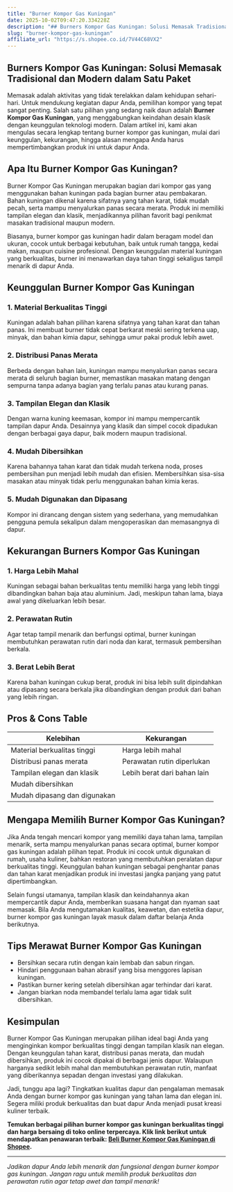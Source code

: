 ```yaml
---
title: "Burner Kompor Gas Kuningan"
date: 2025-10-02T09:47:20.334228Z
description: "## Burners Kompor Gas Kuningan: Solusi Memasak Tradisional dan Modern dalam Satu Paket..."
slug: "burner-kompor-gas-kuningan"
affiliate_url: "https://s.shopee.co.id/7V44C68VX2"
---
```

## Burners Kompor Gas Kuningan: Solusi Memasak Tradisional dan Modern dalam Satu Paket

Memasak adalah aktivitas yang tidak terelakkan dalam kehidupan sehari-hari. Untuk mendukung kegiatan dapur Anda, pemilihan kompor yang tepat sangat penting. Salah satu pilihan yang sedang naik daun adalah **Burner Kompor Gas Kuningan**, yang menggabungkan keindahan desain klasik dengan keunggulan teknologi modern. Dalam artikel ini, kami akan mengulas secara lengkap tentang burner kompor gas kuningan, mulai dari keunggulan, kekurangan, hingga alasan mengapa Anda harus mempertimbangkan produk ini untuk dapur Anda.

## Apa Itu Burner Kompor Gas Kuningan?

Burner Kompor Gas Kuningan merupakan bagian dari kompor gas yang menggunakan bahan kuningan pada bagian burner atau pembakaran. Bahan kuningan dikenal karena sifatnya yang tahan karat, tidak mudah pecah, serta mampu menyalurkan panas secara merata. Produk ini memiliki tampilan elegan dan klasik, menjadikannya pilihan favorit bagi penikmat masakan tradisional maupun modern.

Biasanya, burner kompor gas kuningan hadir dalam beragam model dan ukuran, cocok untuk berbagai kebutuhan, baik untuk rumah tangga, kedai makan, maupun cuisine profesional. Dengan keunggulan material kuningan yang berkualitas, burner ini menawarkan daya tahan tinggi sekaligus tampil menarik di dapur Anda.

## Keunggulan Burner Kompor Gas Kuningan

### 1. Material Berkualitas Tinggi
Kuningan adalah bahan pilihan karena sifatnya yang tahan karat dan tahan panas. Ini membuat burner tidak cepat berkarat meski sering terkena uap, minyak, dan bahan kimia dapur, sehingga umur pakai produk lebih awet.

### 2. Distribusi Panas Merata
Berbeda dengan bahan lain, kuningan mampu menyalurkan panas secara merata di seluruh bagian burner, memastikan masakan matang dengan sempurna tanpa adanya bagian yang terlalu panas atau kurang panas.

### 3. Tampilan Elegan dan Klasik
Dengan warna kuning keemasan, kompor ini mampu mempercantik tampilan dapur Anda. Desainnya yang klasik dan simpel cocok dipadukan dengan berbagai gaya dapur, baik modern maupun tradisional.

### 4. Mudah Dibersihkan
Karena bahannya tahan karat dan tidak mudah terkena noda, proses pembersihan pun menjadi lebih mudah dan efisien. Membersihkan sisa-sisa masakan atau minyak tidak perlu menggunakan bahan kimia keras.

### 5. Mudah Digunakan dan Dipasang
Kompor ini dirancang dengan sistem yang sederhana, yang memudahkan pengguna pemula sekalipun dalam mengoperasikan dan memasangnya di dapur.

## Kekurangan Burners Kompor Gas Kuningan

### 1. Harga Lebih Mahal
Kuningan sebagai bahan berkualitas tentu memiliki harga yang lebih tinggi dibandingkan bahan baja atau aluminium. Jadi, meskipun tahan lama, biaya awal yang dikeluarkan lebih besar.

### 2. Perawatan Rutin
Agar tetap tampil menarik dan berfungsi optimal, burner kuningan membutuhkan perawatan rutin dari noda dan karat, termasuk pembersihan berkala.

### 3. Berat Lebih Berat
Karena bahan kuningan cukup berat, produk ini bisa lebih sulit dipindahkan atau dipasang secara berkala jika dibandingkan dengan produk dari bahan yang lebih ringan.

## Pros & Cons Table

| Kelebihan                                 | Kekurangan                                   |
|--------------------------------------------|----------------------------------------------|
| Material berkualitas tinggi               | Harga lebih mahal                          |
| Distribusi panas merata                   | Perawatan rutin diperlukan                 |
| Tampilan elegan dan klasik                | Lebih berat dari bahan lain                |
| Mudah dibersihkan                        |                                              |
| Mudah dipasang dan digunakan             |                                              |

## Mengapa Memilih Burner Kompor Gas Kuningan?

Jika Anda tengah mencari kompor yang memiliki daya tahan lama, tampilan menarik, serta mampu menyalurkan panas secara optimal, burner kompor gas kuningan adalah pilihan tepat. Produk ini cocok untuk digunakan di rumah, usaha kuliner, bahkan restoran yang membutuhkan peralatan dapur berkualitas tinggi. Keunggulan bahan kuningan sebagai penghantar panas dan tahan karat menjadikan produk ini investasi jangka panjang yang patut dipertimbangkan.

Selain fungsi utamanya, tampilan klasik dan keindahannya akan mempercantik dapur Anda, memberikan suasana hangat dan nyaman saat memasak. Bila Anda mengutamakan kualitas, keawetan, dan estetika dapur, burner kompor gas kuningan layak masuk dalam daftar belanja Anda berikutnya.

## Tips Merawat Burner Kompor Gas Kuningan

- Bersihkan secara rutin dengan kain lembab dan sabun ringan.
- Hindari penggunaan bahan abrasif yang bisa menggores lapisan kuningan.
- Pastikan burner kering setelah dibersihkan agar terhindar dari karat.
- Jangan biarkan noda membandel terlalu lama agar tidak sulit dibersihkan.

## Kesimpulan

Burner Kompor Gas Kuningan merupakan pilihan ideal bagi Anda yang menginginkan kompor berkualitas tinggi dengan tampilan klasik nan elegan. Dengan keunggulan tahan karat, distribusi panas merata, dan mudah dibersihkan, produk ini cocok dipakai di berbagai jenis dapur. Walaupun harganya sedikit lebih mahal dan membutuhkan perawatan rutin, manfaat yang diberikannya sepadan dengan investasi yang dilakukan.

Jadi, tunggu apa lagi? Tingkatkan kualitas dapur dan pengalaman memasak Anda dengan burner kompor gas kuningan yang tahan lama dan elegan ini. Segera miliki produk berkualitas dan buat dapur Anda menjadi pusat kreasi kuliner terbaik.

**Temukan berbagai pilihan burner kompor gas kuningan berkualitas tinggi dan harga bersaing di toko online terpercaya. Klik link berikut untuk mendapatkan penawaran terbaik: [Beli Burner Kompor Gas Kuningan di Shopee](https://s.shopee.co.id/7V44C68VX2).**

---

*Jadikan dapur Anda lebih menarik dan fungsional dengan burner kompor gas kuningan. Jangan ragu untuk memilih produk berkualitas dan perawatan rutin agar tetap awet dan tampil menarik!*